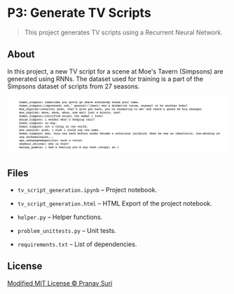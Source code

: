 # P3: Generate TV Scripts

> This project generates TV scripts using a Recurrent Neural Network.

## About
In this project, a new TV script for a scene at Moe's Tavern (Simpsons) are generated using RNNs. The dataset used for training is a part of the Simpsons dataset of scripts from 27 seasons.

![Output](output.png)

## Files
- `tv_script_generation.ipynb` – Project notebook.

- `tv_script_generation.html` – HTML Export of the project notebook.

- `helper.py` – Helper functions.

- `problem_unittests.py` – Unit tests.

- `requirements.txt` – List of dependencies.

## License
[Modified MIT License © Pranav Suri](/License.txt)

